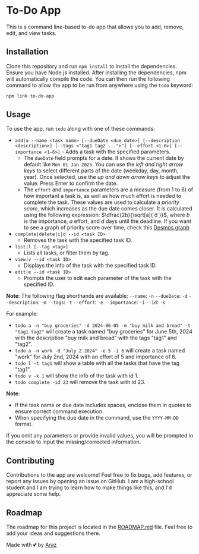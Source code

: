 # To-Do App

This is a command line-based to-do app that allows you to add, remove, edit, and view tasks.

## Installation

Clone this repository and run `npm install` to install the dependencies. Ensure you have Node.js installed.
After installing the dependencies, npm will automatically compile the code. You can then run the following command to allow the app to be run from anywhere using the `todo` keyword:

```sh
npm link to-do-app
```

## Usage

To use the app, run `todo` along with one of these commands:

* `add|a --name <task name> [--dueDate <due date>] [--description <description>] [--tags <"tag1 tag2 ...">"] [--effort <1-6>] [--importance <1-6>]` - Adds a task with the specified parameters.
  * The `dueDate` field prompts for a date. It shows the current date by default like `Mon 01 Jan 2025`. You can use the *left and right arrow keys* to select different parts of the date (weekday, day, month, year). Once selected, use the *up and down arrow keys* to adjust the value. Press Enter to confirm the date.
  * The `effort` and `importance` parameters are a measure (from 1 to 6) of how important a task is, as well as how much effort is needed to complete the task. These values are used to calculate a *priority score*, which increases as the due date comes closer. It is calculated using the following expression: $\dfrac{2b}{\sqrt[a]{ d }}$, where $b$ is the importance, $a$ effort, and $d$ days until the deadline. If you want to see a graph of priority score over time, check this [Desmos graph](https://www.desmos.com/calculator/tawrfjp6m4)
* `complete|delete|c|d --id <task ID>`
  * Removes the task with the specified task ID.
* `list|l [--tag <tag>]`
  * Lists all tasks, or filter them by tag.
* `view|v --id <task ID>`
  * Displays the info of the task with the specified task ID.
* `edit|e --id <task ID>`
  * Prompts the user to edit each parameter of the task with the specified ID.

**Note**: The following flag shorthands are available:
`--name`: `-n`
`--dueDate`: `-d`
`--description`: `-m`
`--tags`: `-t`
`--effort`: `-e`
`--importance`: `-i`
`--id`: `-k`

For example:

* `todo a -n "buy groceries" -d 2024-06-05 -m "buy milk and bread" -t "tag1 tag2"` will create a task named "buy groceries" for June 5th, 2024 with the description "buy milk and bread" with the tags "tag1" and "tag2".
* `todo a -n work -d "July 2 2024" -e 5 -i 6` will create a task named "work" for July 2nd, 2024 with an effort of 5 and importance of 6.
* `todo l -t tag1` will show a table with all the tasks that have the tag "tag1".
* `todo v -k 1` will show the info of the task with id 1.
* `todo complete -id 23` will remove the task with id 23.

**Note**:

* If the task name or due date includes spaces, enclose them in quotes to ensure correct command execution.
* When specifying the due date in the command, use the `YYYY-MM-DD` format.

If you omit any parameters or provide invalid values, you will be prompted in the console to input the missing/corrected information.

## Contributing

Contributions to the app are welcome! Feel free to fix bugs, add features, or report any issues by opening an issue on GitHub. I am a high-school student and I am trying to learn how to make things like this, and I'd appreciate some help.

## Roadmap

The roadmap for this project is located in the [ROADMAP.md](ROADMAP.md) file. Feel free to add your ideas and suggestions there.

Made with 💕 by [Araz](https://github.com/ArazEstprit)

